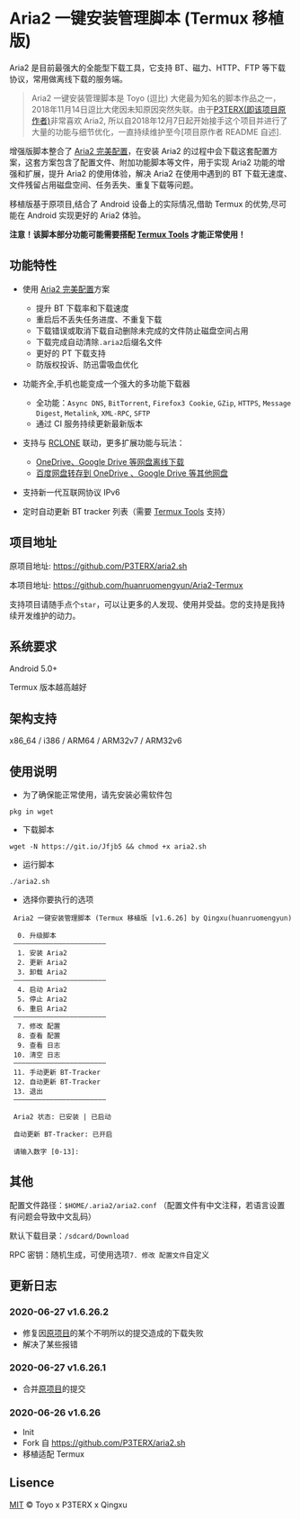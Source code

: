 # Aria2 一键安装管理脚本 (Termux 移植版)

Aria2 是目前最强大的全能型下载工具，它支持 BT、磁力、HTTP、FTP 等下载协议，常用做离线下载的服务端。

> Aria2 一键安装管理脚本是 Toyo (逗比) 大佬最为知名的脚本作品之一，2018年11月14日逗比大佬因未知原因突然失联。由于[P3TERX(即该项目原作者)](https://github.com/P3TERX)非常喜欢 Aria2, 所以自2018年12月7日起开始接手这个项目并进行了大量的功能与细节优化，一直持续维护至今[项目原作者 README 自述].

增强版脚本整合了 [Aria2 完美配置](https://github.com/P3TERX/aria2.conf)，在安装 Aria2 的过程中会下载这套配置方案，这套方案包含了配置文件、附加功能脚本等文件，用于实现 Aria2 功能的增强和扩展，提升 Aria2 的使用体验，解决 Aria2 在使用中遇到的 BT 下载无速度、文件残留占用磁盘空间、任务丢失、重复下载等问题。

移植版基于原项目,结合了 Android 设备上的实际情况,借助 Termux 的优势,尽可能在 Android 实现更好的 Aria2 体验。

**注意！该脚本部分功能可能需要搭配 [Termux Tools](https://github.com/huanruomengyun/Termux-Tools) 才能正常使用！**

## 功能特性

- 使用 [Aria2 完美配置](https://github.com/P3TERX/aria2.conf)方案
    - 提升 BT 下载率和下载速度
    - 重启后不丢失任务进度、不重复下载
    - 下载错误或取消下载自动删除未完成的文件防止磁盘空间占用
    - 下载完成自动清除`.aria2`后缀名文件
    - 更好的 PT 下载支持
    - 防版权投诉、防迅雷吸血优化

- 功能齐全,手机也能变成一个强大的多功能下载器
    - 全功能：`Async DNS`, `BitTorrent`, `Firefox3 Cookie`, `GZip`, `HTTPS`, `Message Digest`, `Metalink`, `XML-RPC`, `SFTP`
    - 通过 CI 服务持续更新最新版本

- 支持与 [RCLONE](https://rclone.org/) 联动，更多扩展功能与玩法：
    - [OneDrive、Google Drive 等网盘离线下载](https://p3terx.com/archives/offline-download-of-onedrive-gdrive.html)
    - [百度网盘转存到 OneDrive 、Google Drive 等其他网盘](https://p3terx.com/archives/baidunetdisk-transfer-to-onedrive-and-google-drive.html)

- 支持新一代互联网协议 IPv6
- 定时自动更新 BT tracker 列表（需要 [Termux Tools](https://github.com/huanruomengyun/Termux-Tools) 支持）

## 项目地址
原项目地址: https://github.com/P3TERX/aria2.sh

本项目地址: https://github.com/huanruomengyun/Aria2-Termux

支持项目请随手点个`star`，可以让更多的人发现、使用并受益。您的支持是我持续开发维护的动力。

## 系统要求

Android 5.0+

Termux 版本越高越好

## 架构支持

x86_64 / i386 / ARM64 / ARM32v7 / ARM32v6

## 使用说明

* 为了确保能正常使用，请先安装必需软件包
```
pkg in wget
```

* 下载脚本
```
wget -N https://git.io/Jfjb5 && chmod +x aria2.sh
```

* 运行脚本
```
./aria2.sh
```

* 选择你要执行的选项
```
 Aria2 一键安装管理脚本 (Termux 移植版 [v1.6.26] by Qingxu(huanruomengyun)
 
  0. 升级脚本
 ———————————————————————
  1. 安装 Aria2
  2. 更新 Aria2
  3. 卸载 Aria2
 ———————————————————————
  4. 启动 Aria2
  5. 停止 Aria2
  6. 重启 Aria2
 ———————————————————————
  7. 修改 配置
  8. 查看 配置
  9. 查看 日志
 10. 清空 日志
 ———————————————————————
 11. 手动更新 BT-Tracker
 12. 自动更新 BT-Tracker
 13. 退出
 ———————————————————————

 Aria2 状态: 已安装 | 已启动

 自动更新 BT-Tracker: 已开启

 请输入数字 [0-13]:
```

## 其他

配置文件路径：`$HOME/.aria2/aria2.conf` （配置文件有中文注释，若语言设置有问题会导致中文乱码）

默认下载目录：`/sdcard/Download`

RPC 密钥：随机生成，可使用选项`7. 修改 配置文件`自定义

## 更新日志

### 2020-06-27 v1.6.26.2

- 修复因[原项目](https://github.com/P3TERX/aria2.sh)的某个不明所以的提交造成的下载失败
- 解决了某些报错

### 2020-06-27 v1.6.26.1

- 合并[原项目](https://github.com/P3TERX/aria2.sh)的提交

### 2020-06-26 v1.6.26

- Init
- Fork 自 https://github.com/P3TERX/aria2.sh
- 移植适配 Termux

## Lisence
[MIT](https://github.com/huanruomengyun/Aria2-Termux/blob/master/LICENSE) © Toyo x P3TERX x Qingxu
